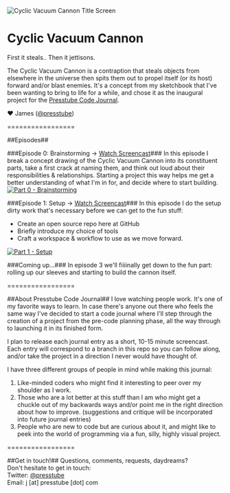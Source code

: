 ![Cyclic Vacuum Cannon Title Screen](http://presstube.com/cyclic-vacuum-cannon/img/cvc-dark-title-screen.jpg)

Cyclic Vacuum Cannon
====================
First it steals.. Then it jettisons.

The Cyclic Vacuum Cannon is a contraption that steals objects from elsewhere in the universe then spits them out to propel itself (or its host) forward and/or blast enemies. It's a concept from my sketchbook that I've been wanting to bring to life for a while, and chose it as the inaugural project for the [Presstube Code Journal](#about-presstube-code-journal "About Presstube Code Journal").

<!-- You can find out more about the Cyclic Vacuum Cannon at [its other home at Presstube](http://presstube.com/cyclic-vacuum-cannon "Cyclic Vacuum Cannon at Presstube"). -->

♥ James ([@presstube](http://twitter.com/presstube "Presstube on Twitter"))


=================


##Episodes##

###Episode 0: Brainstorming → [Watch Screencast](https://vimeo.com/48454761 "Watch Episode 0: Brainstorming on Vimeo")###
In this episode I break a concept drawing of the Cyclic Vacuum Cannon into its constituent parts, take a first crack at naming them, and think out loud about their responsibilities & relationships. Starting a project this way helps me get a better understanding of what I'm in for, and decide where to start building.
[![Part 0 - Brainstorming](http://presstube.com/cyclic-vacuum-cannon/img/vimeo-screenshot-part-0.jpg)](https://vimeo.com/48454761 "Watch Episode 0: Brainstorming on Vimeo")





###Episode 1: Setup → [Watch Screencast](https://vimeo.com/50235100 "Watch Episode 1: Setup on Vimeo")###
In this episode I do the setup dirty work that's necessary before we can get to the fun stuff: 

- Create an open source repo here at GitHub 
- Briefly introduce my choice of tools 
- Craft a workspace & workflow to use as we move forward.

[![Part 1 - Setup](http://presstube.com/cyclic-vacuum-cannon/img/vimeo-screenshot-part-1.jpg)](https://vimeo.com/50235100 "Watch Episode 1: Setup on Vimeo")




###Coming up...###
In episode 3 we'll fiiiinally get down to the fun part: rolling up our sleeves and starting to build the cannon itself.


=================


##About Presstube Code Journal##
I love watching people work. It's one of my favorite ways to learn. In case there's anyone out there who feels the same way I've decided to start a code journal where I'll step through the creation of a project from the pre-code planning phase, all the way through to launching it in its finished form.

I plan to release each journal entry as a short, 10-15 minute  screencast. Each entry will correspond to a branch in this repo so you can follow along, and/or take the project in a direction I never would have thought of.

I have three different groups of people in mind while making this journal:

1. Like-minded coders who might find it interesting to peer over my shoulder as I work.
2. Those who are a lot better at this stuff than I am who might get a chuckle out of my backwards ways and/or point me in the right direction about how to improve. (suggestions and critique will be incorporated into future journal entries)
3. People who are new to code but are curious about it, and might like to peek into the world of programming via a fun, silly, highly visual project.


=================


##Get in touch!##
Questions, comments, requests, daydreams?  
Don't hesitate to get in touch:  
Twitter: [@presstube](http://twitter.com/presstube "Presstube on Twitter")  
Email: j [at] presstube [dot] com




